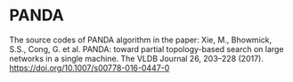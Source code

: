 # PANDA
The source codes of PANDA algorithm in the paper: Xie, M., Bhowmick, S.S., Cong, G. et al. PANDA: toward partial topology-based search on large networks in a single machine. The VLDB Journal 26, 203–228 (2017). https://doi.org/10.1007/s00778-016-0447-0
